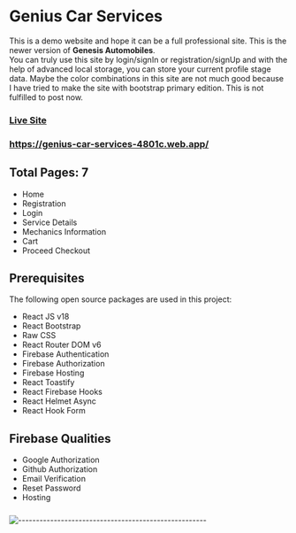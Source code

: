 # Genius Car Services
This is a demo website and hope it can be a full professional site. 
This is the newer version of **Genesis Automobiles**.  
You can truly use this site by login/signIn or registration/signUp and with the help of advanced local storage, you can store your current profile stage data. Maybe the color combinations in this site are not much good because I have tried to make the site with bootstrap primary edition.
This is not fulfilled to post now.

### [Live Site](https://genius-car-services-4801c.web.app/)
### https://genius-car-services-4801c.web.app/

## Total Pages: 7
* Home 
* Registration
* Login
* Service Details
* Mechanics Information
* Cart
* Proceed Checkout

## Prerequisites

The following open source packages are used in this project:
* React JS v18
* React Bootstrap
* Raw CSS
* React Router DOM v6
* Firebase Authentication
* Firebase Authorization
* Firebase Hosting
* React Toastify
* React Firebase Hooks
* React Helmet Async
* React Hook Form

## Firebase Qualities
* Google Authorization
* Github Authorization
* Email Verification
* Reset Password
* Hosting

##### 
##### 
##### 
##### 
##### 

![-----------------------------------------------------](https://raw.githubusercontent.com/andreasbm/readme/master/assets/lines/rainbow.png)
